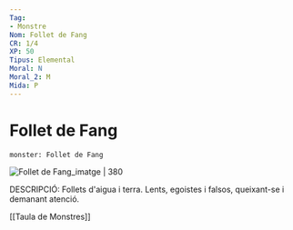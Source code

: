 ```yaml
---
Tag:
- Monstre
Nom: Follet de Fang
CR: 1/4
XP: 50
Tipus: Elemental
Moral: N
Moral_2: M
Mida: P
---
```

# Follet de Fang

```statblock
monster: Follet de Fang
```

![Follet de Fang_imatge | 380](https://static.wikia.nocookie.net/forgottenrealms/images/c/c3/Mud_Mephit-5e.png/revision/latest?cb=20171011031328)

DESCRIPCIÓ: 
Follets d'aigua i terra. Lents, egoistes i falsos, queixant-se i demanant atenció.

[[Taula de Monstres]]

